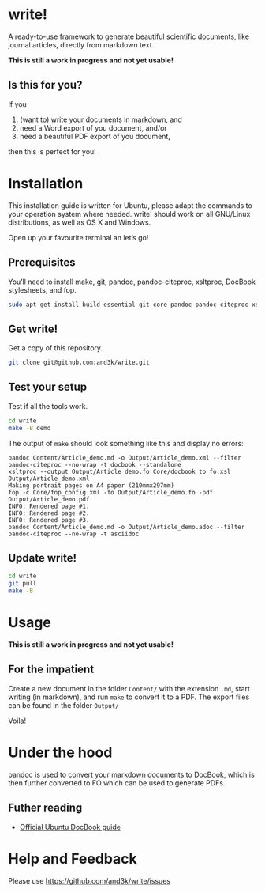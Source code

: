 # write!

A ready-to-use framework to generate beautiful scientific documents, like journal articles, directly from markdown text.

**This is still a work in progress and not yet usable!**


## Is this for you?

If you

1. (want to) write your documents in markdown, and
2. need a Word export of you document, and/or
3. need a beautiful PDF export of you document,

then this is perfect for you!



# Installation

This installation guide is written for Ubuntu, please adapt the commands to your operation system where needed. write! should work on all GNU/Linux distributions, as well as OS X and Windows.

Open up your favourite terminal an let’s go!


## Prerequisites

You’ll need to install make, git, pandoc, pandoc-citeproc, xsltproc, DocBook stylesheets, and fop.

```sh
sudo apt-get install build-essential git-core pandoc pandoc-citeproc xsltproc docbook-xsl fop
```


## Get write!

Get a copy of this repository.

```sh
git clone git@github.com:and3k/write.git
```


## Test your setup

Test if all the tools work.

```sh
cd write
make -B demo
```

The output of `make` should look something like this and display no errors:

```
pandoc Content/Article_demo.md -o Output/Article_demo.xml --filter pandoc-citeproc --no-wrap -t docbook --standalone
xsltproc --output Output/Article_demo.fo Core/docbook_to_fo.xsl Output/Article_demo.xml
Making portrait pages on A4 paper (210mmx297mm)
fop -c Core/fop_config.xml -fo Output/Article_demo.fo -pdf Output/Article_demo.pdf
INFO: Rendered page #1.
INFO: Rendered page #2.
INFO: Rendered page #3.
pandoc Content/Article_demo.md -o Output/Article_demo.adoc --filter pandoc-citeproc --no-wrap -t asciidoc
```

## Update write!

```sh
cd write
git pull
make -B
```



# Usage

**This is still a work in progress and not yet usable!**


## For the impatient

Create a new document in the folder `Content/` with the extension `.md`, start writing (in markdown), and run `make` to convert it to a PDF. The export files can be found in the folder `Output/`

Voila!



# Under the hood

pandoc is used to convert your markdown documents to DocBook, which is then further converted to FO which can be used to generate PDFs.


## Futher reading

* [Official Ubuntu DocBook guide](https://help.ubuntu.com/community/DocBook)


# Help and Feedback

Please use https://github.com/and3k/write/issues
